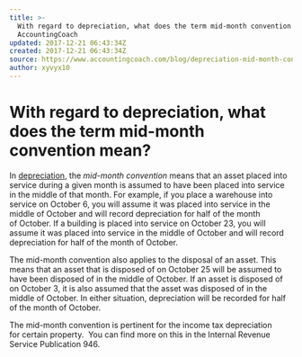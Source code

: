 ```yaml
---
title: >-
  With regard to depreciation, what does the term mid-month convention mean? |
  AccountingCoach
updated: 2017-12-21 06:43:34Z
created: 2017-12-21 06:43:34Z
source: https://www.accountingcoach.com/blog/depreciation-mid-month-convention
author: xyvyx10
---
```


# With regard to depreciation, what does the term mid-month convention mean?

In [depreciation](https://www.accountingcoach.com/blog/what-is-depreciation), the *mid-month convention* means that an asset placed into service during a given month is assumed to have been placed into service in the middle of that month. For example, if you place a warehouse into service on October 6, you will assume it was placed into service in the middle of October and will record depreciation for half of the month of October. If a building is placed into service on October 23, you will assume it was placed into service in the middle of October and will record depreciation for half of the month of October.

The mid-month convention also applies to the disposal of an asset. This means that an asset that is disposed of on October 25 will be assumed to have been disposed of in the middle of October. If an asset is disposed of on October 3, it is also assumed that the asset was disposed of in the middle of October. In either situation, depreciation will be recorded for half of the month of October.

The mid-month convention is pertinent for the income tax depreciation for certain property.  You can find more on this in the Internal Revenue Service Publication 946.